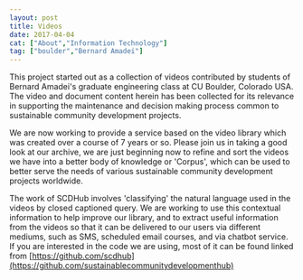 ```yaml
---
layout: post
title: Videos
date: 2017-04-04
cat: ["About","Information Technology"]
tag: ["boulder","Bernard Amadei"]
---
```


This project started out as a collection of videos contributed by students of Bernard Amadei's graduate engineering class at CU Boulder, Colorado USA.  The video and document content herein has been collected for its relevance in supporting the maintenance and decision making process common to sustainable community development projects.

We are now working to provide a service based on the video library which was created over a course of 7 years or so. Please join us in taking a good look at our archive, we are just beginning now to refine and sort the videos we have into a better body of knowledge or 'Corpus', which can be used to better serve the needs of various sustainable community development projects worldwide.

The work of SCDHub involves 'classifying' the natural language used in the videos by closed captioned query.  We are working to use this contextual information to help improve our library, and to extract useful information from the videos so that it can be delivered to our users via different mediums, such as SMS, scheduled email courses, and via chatbot service.  If you are interested in the code we are using, most of it can be found linked from [https://github.com/scdhub](https://github.com/sustainablecommunitydevelopmenthub)

&nbsp;
